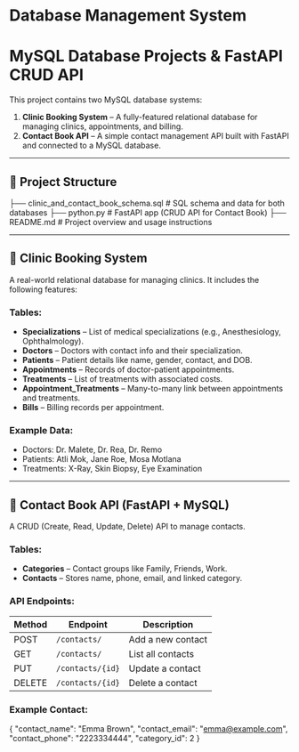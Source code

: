 # Database Management System

# MySQL Database Projects & FastAPI CRUD API

This project contains two MySQL database systems:

1. **Clinic Booking System** – A fully-featured relational database for managing clinics, appointments, and billing.
2. **Contact Book API** – A simple contact management API built with FastAPI and connected to a MySQL database.

---

## 📁 Project Structure

├── clinic_and_contact_book_schema.sql # SQL schema and data for both databases
├── python.py # FastAPI app (CRUD API for Contact Book)
├── README.md # Project overview and usage instructions


---

## 🔹 Clinic Booking System

A real-world relational database for managing clinics. It includes the following features:

### Tables:
- **Specializations** – List of medical specializations (e.g., Anesthesiology, Ophthalmology).
- **Doctors** – Doctors with contact info and their specialization.
- **Patients** – Patient details like name, gender, contact, and DOB.
- **Appointments** – Records of doctor-patient appointments.
- **Treatments** – List of treatments with associated costs.
- **Appointment_Treatments** – Many-to-many link between appointments and treatments.
- **Bills** – Billing records per appointment.

### Example Data:
- Doctors: Dr. Malete, Dr. Rea, Dr. Remo
- Patients: Atli Mok, Jane Roe, Mosa Motlana
- Treatments: X-Ray, Skin Biopsy, Eye Examination

---

## 🔸 Contact Book API (FastAPI + MySQL)

A CRUD (Create, Read, Update, Delete) API to manage contacts.

### Tables:
- **Categories** – Contact groups like Family, Friends, Work.
- **Contacts** – Stores name, phone, email, and linked category.

### API Endpoints:

| Method | Endpoint              | Description              |
|--------|-----------------------|--------------------------|
| POST   | `/contacts/`          | Add a new contact        |
| GET    | `/contacts/`          | List all contacts        |
| PUT    | `/contacts/{id}`      | Update a contact         |
| DELETE | `/contacts/{id}`      | Delete a contact         |

### Example Contact:

{
  "contact_name": "Emma Brown",
  "contact_email": "emma@example.com",
  "contact_phone": "2223334444",
  "category_id": 2
}
